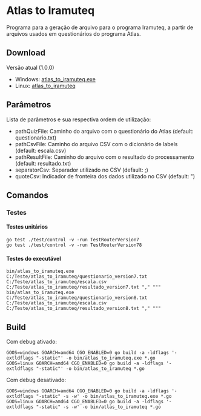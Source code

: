 # Atlas to Iramuteq
Programa para a geração de arquivo para o programa Iramuteq, a partir de arquivos usados em questionários do programa Atlas.

## Download

Versão atual (1.0.0)
* Windows: [atlas_to_iramuteq.exe](https://github.com/vagnerpraia/atlas_to_iramuteq/releases/download/1.0.0/atlas_to_iramuteq)
* Linux: [atlas_to_iramuteq](https://github.com/vagnerpraia/atlas_to_iramuteq/releases/download/1.0.0/atlas_to_iramuteq.exe)

## Parâmetros

Lista de parâmetros e sua respectiva ordem de utilização:

* pathQuizFile: Caminho do arquivo com o questionário do Atlas (default: questionario.txt)
* pathCsvFile: Caminho do arquivo CSV com o dicionário de labels (default: escala.csv)
* pathResultFile: Caminho do arquivo com o resultado do processamento (default: resultado.txt)
* separatorCsv: Separador utilizado no CSV (default: ;)
* quoteCsv: Indicador de fronteira dos dados utilizado no CSV (default: ")

## Comandos

### Testes

#### Testes unitários

```
go test ./test/control -v -run TestRouterVersion7
go test ./test/control -v -run TestRouterVersion78
```

#### Testes do executável

```
bin/atlas_to_iramuteq.exe C:/Teste/atlas_to_iramuteq/questionario_version7.txt C:/Teste/atlas_to_iramuteq/escala.csv C:/Teste/atlas_to_iramuteq/resultado_version7.txt "," """
bin/atlas_to_iramuteq.exe C:/Teste/atlas_to_iramuteq/questionario_version8.txt C:/Teste/atlas_to_iramuteq/escala.csv C:/Teste/atlas_to_iramuteq/resultado_version8.txt "," """
```

## Build

Com debug ativado:
```
GOOS=windows GOARCH=amd64 CGO_ENABLED=0 go build -a -ldflags '-extldflags "-static"' -o bin/atlas_to_iramuteq.exe *.go
GOOS=linux GOARCH=amd64 CGO_ENABLED=0 go build -a -ldflags '-extldflags "-static"' -o bin/atlas_to_iramuteq *.go
```

Com debug desativado:
```
GOOS=windows GOARCH=amd64 CGO_ENABLED=0 go build -a -ldflags '-extldflags "-static" -s -w' -o bin/atlas_to_iramuteq.exe *.go
GOOS=linux GOARCH=amd64 CGO_ENABLED=0 go build -a -ldflags '-extldflags "-static" -s -w' -o bin/atlas_to_iramuteq *.go
```
